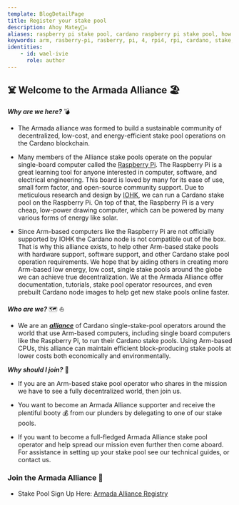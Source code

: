 ```yaml
---
template: BlogDetailPage
title: Register your stake pool
description: Ahoy Matey🏴‍☠️
aliases: raspberry pi stake pool, cardano raspberry pi stake pool, how to make a cardano stake pool using a raspberry pi, armada alliance, armada
keywords: arm, rasberry-pi, rasberry, pi, 4, rpi4, rpi, cardano, stake, pool, alliance, eco, friendly, low, cost
identities: 
    - id: wael-ivie
      role: author
---
```

<Logo url="https://github.com/armada-alliance/Logo/blob/main/banner-armada%20copy.png?raw=true" />

## ☠️ Welcome to the Armada Alliance 🏖️

***Why are we here?*** 💣
- The Armada alliance was formed to build a sustainable community of decentralized, low-cost, and energy-efficient stake pool operations on the Cardano blockchain. 

- Many members of the Alliance stake pools operate on the popular single-board computer called the [Raspberry Pi](/en/identities/raspberrypi.md). The Raspberry Pi is a great learning tool for anyone interested in computer, software, and electrical engineering. This board is loved by many for its ease of use, small form factor, and open-source community support. Due to meticulous research and design by [IOHK](/en/terms/iog.md), we can run a Cardano stake pool on the Raspberry Pi. On top of that, the Raspberry Pi is a very cheap, low-power drawing computer, which can be powered by many various forms of energy like solar.

- Since Arm-based computers like the Raspberry Pi are not officially supported by IOHK the Cardano node is not compatible out of the box. That is why this alliance exists, to help other Arm-based stake pools with hardware support, software support, and other Cardano stake pool operation requirements. We hope that by aiding others in creating more Arm-based low energy, low cost, single stake pools around the globe we can achieve true decentralization. We at the Armada Alliance offer documentation, tutorials, stake pool operator resources, and even prebuilt Cardano node images to help get new stake pools online faster. 


***Who are we?*** 🗺️ ⛵

- We are an [***alliance***](/en/terms/alliance.md) of Cardano single-stake-pool operators around the world that use Arm-based computers, including single board computers like the Raspberry Pi, to run their Cardano stake pools. Using Arm-based CPUs, this alliance can maintain efficient block-producing stake pools at lower costs both economically and environmentally. 


***Why should I join?*** 🔱

- If you are an Arm-based stake pool operator who shares in the mission we have to see a fully decentralized world, then join us.

- You want to become an Armada Alliance supporter and receive the plentiful booty 💰 from our plunders by delegating to one of our stake pools. 

- If you want to become a full-fledged Armada Alliance stake pool operator and help spread our mission even further then come aboard. For assistance in setting up your stake pool see our technical guides, or contact us.

### Join the Armada Alliance 🦾
- Stake Pool Sign Up Here: [Armada Alliance Registry](https://github.com/armada-alliance/armada-alliance)

